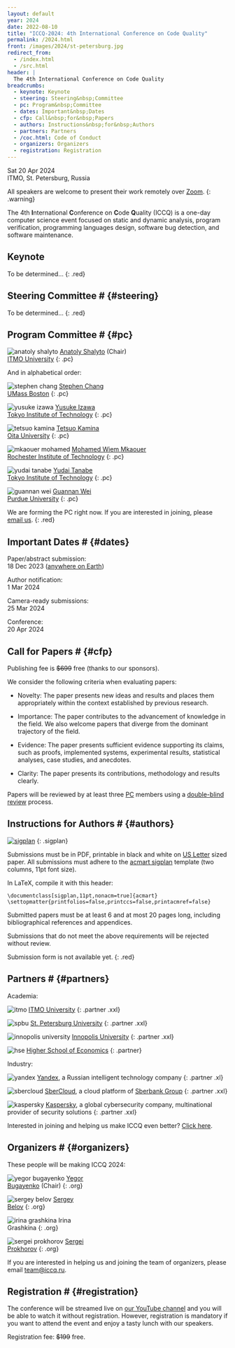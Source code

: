 ```yaml
---
layout: default
year: 2024
date: 2022-08-10
title: "ICCQ-2024: 4th International Conference on Code Quality"
permalink: /2024.html
front: /images/2024/st-petersburg.jpg
redirect_from:
  - /index.html
  - /src.html
header: |
  The 4th International Conference on Code Quality
breadcrumbs:
  - keynote: Keynote
  - steering: Steering&nbsp;Committee
  - pc: Program&nbsp;Committee
  - dates: Important&nbsp;Dates
  - cfp: Call&nbsp;for&nbsp;Papers
  - authors: Instructions&nbsp;for&nbsp;Authors
  - partners: Partners
  - /coc.html: Code of Conduct
  - organizers: Organizers
  - registration: Registration
---
```


Sat 20 Apr 2024
<br/>
ITMO, St. Petersburg, Russia

All speakers are welcome to present their work remotely over [Zoom](https://zoom.us/).
{: .warning}

The 4th **I**nternational **C**onference on **C**ode **Q**uality (ICCQ)
is a one-day computer science event
focused on
static and dynamic analysis,
program verification,
programming languages design,
software bug detection,
and software maintenance.
<!--
ICCQ was organized in cooperation with
[IEEE Computer Society](https://conferences.ieee.org/conferences_events/conferences/conferencedetails/57276).
-->

<!--
[![ieee](/images/ieee-cs.svg)](https://conferences.ieee.org/conferences_events/conferences/conferencedetails/57276)
{: .nonprofit}
-->

## Keynote

To be determined...
{: .red}

## Steering Committee # {#steering}

To be determined...
{: .red}

## Program Committee # {#pc}

![anatoly shalyto](/images/pc/anatoly-shalyto.jpg)
[Anatoly Shalyto](https://en.wikipedia.org/wiki/Anatoly_Shalyto) (Chair)
<br/>
[ITMO University](https://itmo.ru/)<!--, Russia -->
{: .pc}

And in alphabetical order:

![stephen chang](/images/pc/stephen-chang.jpg)
[Stephen Chang](https://scholar.google.com/citations?user=RHPucBcAAAAJ)
<br/>
[UMass Boston](https://www.umb.edu)
{: .pc}

![yusuke izawa](/images/pc/yusuke-izawa.jpg)
[Yusuke Izawa](https://scholar.google.com/citations?user=45daY7oAAAAJ)
<br/>
[Tokyo Institute of Technology](https://www.yuiza.org)
{: .pc}

![tetsuo kamina](/images/pc/tetsuo-kamina.jpg)
[Tetsuo Kamina](https://scholar.google.co.jp/citations?user=LE0VmjUAAAAJ)
<br/>
[Oita University](https://www.oita-u.ac.jp/lang/en/)
{: .pc}

![mkaouer mohamed](/images/pc/mkaouer-mohamed.jpg)
[Mohamed Wiem Mkaouer](https://scholar.google.com/citations?user=UoHgCukAAAAJ)
<br/>
[Rochester Institute of Technology](https://www.rit.edu/directory/mwmvse-mohamed-wiem-mkaouer)
{: .pc}

![yudai tanabe](/images/pc/yudai-tanabe.jpg)
[Yudai Tanabe](https://scholar.google.co.uk/citations?user=rFnRl1gAAAAJ)
<br/>
[Tokyo Institute of Technology](https://yudaitnb.github.io/pages/about)
{: .pc}

![guannan wei](/images/pc/guannan-wei.jpg)
[Guannan Wei](https://scholar.google.com/citations?user=b_6L2goAAAAJ)
<br/>
[Purdue University](https://www.purdue.edu)
{: .pc}

We are forming the PC right now. If you are interested in joining, please [email us](mailto:pc@iccq.ru).
{: .red}

## Important Dates # {#dates}

Paper/abstract submission:<br>
18 Dec 2023
([anywhere on Earth](https://en.wikipedia.org/wiki/Anywhere_on_Earth))

Author notification:<br>
1 Mar 2024

Camera-ready submissions:<br>
25 Mar 2024

Conference:<br>
20 Apr 2024

## Call for Papers # {#cfp}

<!--
Papers will be published in the _Proceedings of ICCQ_
and submitted for inclusion into
[IEEE Xplore](https://ieeexplore.ieee.org/Xplore/home.jsp)
subject to meeting their scope and quality requirements;
to be indexed by
[Web of Science](https://clarivate.com/webofsciencegroup/solutions/web-of-science/),
[Scopus](https://www.scopus.com/home.uri),
[Google Scholar](https://scholar.google.com/),
[DBLP](https://dblp.uni-trier.de/), and others.
-->

Publishing fee is <del>$699</del> free (thanks to our sponsors).

We consider the following criteria when evaluating papers:

  * Novelty: The paper presents new ideas and results and places them appropriately within the context established by previous research.

  * Importance: The paper contributes to the advancement of knowledge in the field. We also welcome papers that diverge from the dominant trajectory of the field.

  * Evidence: The paper presents sufficient evidence supporting its claims, such as proofs, implemented systems, experimental results, statistical analyses, case studies, and anecdotes.

  * Clarity: The paper presents its contributions, methodology and results clearly.

Papers will be reviewed by at least three [PC](#pc) members using
a [double-blind review](https://www.journals.elsevier.com/social-science-and-medicine/policies/double-blind-peer-review-guidelines) process.

## Instructions for Authors # {#authors}

[![sigplan](/images/sample-sigplan.png)](/images/sample-sigplan.pdf)
{: .sigplan}

Submissions must be in PDF, printable in black and white on
[US Letter](https://en.wikipedia.org/wiki/Letter_%28paper_size%29) sized paper.
All submissions must adhere to the
[acmart sigplan](https://www.sigplan.org/Resources/Author/)
template (two columns, 11pt font size).

In LaTeX, compile it with this header:

```
\documentclass[sigplan,11pt,nonacm=true]{acmart}
\settopmatter{printfolios=false,printccs=false,printacmref=false}
```

Submitted papers must be at least 6 and at most 20 pages long,
including bibliographical references and appendices.

Submissions that do not meet the above requirements will be rejected without review.

<!-- [Click here](https://easychair.org/cfp/iccq23) to submit via EasyChair. -->

Submission form is not available yet.
{: .red}

## Partners # {#partners}

Academia:

![itmo](/images/partners/itmo.png)
[ITMO University](https://en.itmo.ru/)
{: .partner .xxl}

![spbu](/images/partners/spbu.svg)
[St. Petersburg University](https://english.spbu.ru)
{: .partner .xxl}

![innopolis university](/images/partners/iu.svg)
[Innopolis University](https://innopolis.university/)
{: .partner .xxl}

![hse](/images/partners/hse.svg)
[Higher School of Economics](https://www.hse.ru/en/)
{: .partner}

<!--
![mipt](/images/partners/mipt.svg)
[Moscow Institute of Physics and Technology](https://mipt.ru/english/)
{: .partner .xl}
-->

Industry:

![yandex](/images/partners/yandex.svg)
[Yandex](https://yandex.com/company/),
a Russian intelligent technology company
{: .partner .xl}

<!--
![huawei](/images/partners/huawei.svg)
[Huawei](https://www.huawei.com),
a global provider of ICT infrastructure and smart devices
{: .partner .xxl}
-->

![sbercloud](/images/partners/sbercloud.svg)
[SberCloud](https://sbercloud.ru/),
a cloud platform of [Sberbank Group](https://www.sberbank.com/about/group-overview)
{: .partner .xxl}

![kaspersky](/images/partners/kaspersky.svg)
[Kaspersky](https://www.kaspersky.com/),
a global cybersecurity company, multinational provider of security solutions 
{: .partner .xxl}

Interested in joining and helping us make ICCQ even better?
[Click here](/partnership.html).

## Organizers # {#organizers}

These people will be making ICCQ 2024:

![yegor bugayenko](/images/orgs/yegor-bugayenko.jpg)
[Yegor<br/>Bugayenko](https://www.yegor256.com/about-me.html) (Chair)
{: .org}

![sergey belov](/images/orgs/sergey-belov.jpg)
[Sergey<br/>Belov](https://www.linkedin.com/in/sebelov/)
{: .org}

![irina grashkina](/images/orgs/irina-grashkina.jpg)
Irina<br/>Grashkina
{: .org}

![sergei prokhorov](/images/orgs/sergei-prokhorov.jpg)
[Sergei<br/>Prokhorov](https://scholar.google.ru/citations?user=sZlMj_wAAAAJ)
{: .org}

If you are interested in helping us and joining the team
of organizers, please email [team@iccq.ru](mailto:team@iccq.ru).

## Registration # {#registration}

The conference will be streamed live
on [our YouTube channel](https://www.youtube.com/channel/UC_W-pjp6HWJGjK2sayFrnag) and you
will be able to watch it without registration.
However, registration is mandatory if you want to attend the event
and enjoy a tasty lunch with our speakers.

Registration fee: <del>$199</del> free.

